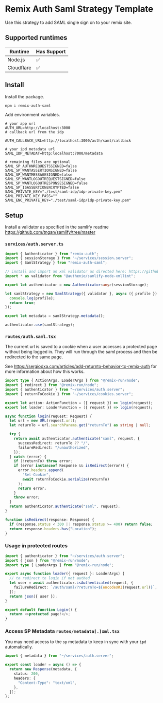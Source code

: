 # Remix Auth Saml Strategy Template

Use this strategy to add SAML single sign on to your remix site.

## Supported runtimes

| Runtime    | Has Support |
| ---------- | ----------- |
| Node.js    | ✅          |
| Cloudflare | ✅          |

## Install

Install the package.

```bash
npm i remix-auth-saml
```

Add environment variables.

```env
# your app url
AUTH_URL=http://localhost:3000
# callback url from the idp

AUTH_CALLBACK_URL=http://localhost:3000/auth/saml/callback

# your ipd metadata url
SAML_IDP_METADAT=http:localhost:7000/metadata

# remaining files are optional
SAML_SP_AUTHNREQUESTSSIGNED=false
SAML_SP_WANTASSERTIONSIGNED=false
SAML_SP_WANTMESSAGESIGNED=false
SAML_SP_WANTLOGOUTREQUESTSIGNED=false
SAML_SP_WANTLOGOUTRESPONSESIGNED=false
SAML_SP_ISASSERTIONENCRYPTED=false
SAML_PRIVATE_KEY="./test/saml-idp/idp-private-key.pem"
SAML_PRIVATE_KEY_PASS=""
SAML_ENC_PRIVATE_KEY="./test/saml-idp/idp-private-key.pem"
```

## Setup

Install a validator as specified in the samlify readme https://github.com/tngan/samlify/tree/master

### `services/auth.server.ts`

```ts
import { Authenticator } from "remix-auth";
import { sessionStorage } from "~/services/session.server";
import { SamlStrategy } from "remix-auth-saml";

// install and import an xml validator as directed here: https://github.com/tngan/samlify/tree/master
import * as validator from "@authenio/samlify-node-xmllint";

export let authenticator = new Authenticator<any>(sessionStorage);

let samlStrategy = new SamlStrategy({ validator }, async ({ profile }) => {
  console.log(profile);
  return true;
});

export let metadata = samlStrategy.metadata();

authenticator.use(samlStrategy);
```

### `routes/auth.saml.tsx`

The current url is saved to a cookie when a user accesses a protected page without being logged in.
They will run through the saml process and then be redirected to the same page.

See https://sergiodxa.com/articles/add-returnto-behavior-to-remix-auth for more information about how this works.

```ts
import type { ActionArgs, LoaderArgs } from "@remix-run/node";
import { redirect } from "@remix-run/node";
import { authenticator } from "~/services/auth.server";
import { returnToCookie } from "~/services/cookies.server";

export let action: ActionFunction = ({ request }) => login(request);
export let loader: LoaderFunction = ({ request }) => login(request);

async function login(request: Request) {
  let url = new URL(request.url);
  let returnTo = url.searchParams.get("returnTo") as string | null;

  try {
    return await authenticator.authenticate("saml", request, {
      successRedirect: returnTo ?? "/",
      failureRedirect: "/unauthorized",
    });
  } catch (error) {
    if (!returnTo) throw error;
    if (error instanceof Response && isRedirect(error)) {
      error.headers.append(
        "Set-Cookie",
        await returnToCookie.serialize(returnTo)
      );
      return error;
    }
    throw error;
  }
  return authenticator.authenticate("saml", request);
}

function isRedirect(response: Response) {
  if (response.status < 300 || response.status >= 400) return false;
  return response.headers.has("Location");
}
```

### Usage in protected routes

```ts
import { authenticator } from "~/services/auth.server";
import { json } from "@remix-run/node";
import type { LoaderArgs } from "@remix-run/node";

export async function loader({ request }: LoaderArgs) {
  // to redirect to login if not authed
  let user = await authenticator.isAuthenticated(request, {
    failureRedirect: `/auth/saml/?returnTo=${encodeURI(request.url)}`,
  });
  return json({ user });
}

export default function Login() {
  return <>protected page!</>;
}
```

### Access SP Metadata `routes/metadata[.]xml.tsx`

You may need access to the `sp` metadata to keep in sync with your `ipd` automatically.

```ts
import { metadata } from "~/services/auth.server";

export const loader = async () => {
  return new Response(metadata, {
    status: 200,
    headers: {
      "Content-Type": "text/xml",
    },
  });
};
```
